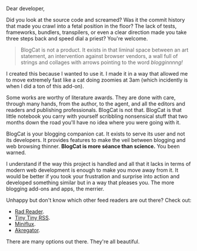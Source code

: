 Dear developer,

Did you look at the source code and screamed? Was it the commit history that made you crawl into a fetal position in the floor? The lack of tests, frameworks, bundlers, transpilers, or even a clear direction made you take three steps back and speed dial a priest? You're welcome.

> BlogCat is not a product. It exists in that liminal space between an art statement, an intervention against browser vendors, a wall full of strings and collages with arrows pointing to the word _blogginnnng!_

I created this because I wanted to use it. I made it in a way that allowed me to move extremely fast like a cat doing zoomies at 3am (which incidently is when I did a ton of this add-on).

Some works are worthy of literature awards. They are done with care, through many hands, from the author, to the agent, and all the editors and readers and publishing professionals. BlogCat is not that. BlogCat is that little notebook you carry with yourself scribbling nonsensical stuff that two months down the road you'll have no idea where you were going with it.

BlogCat is your blogging companion cat. It exists to serve its user and not its developers. It provides features to make the veil between blogging and web browsing thinner. **BlogCat is more séance than science.** You been warned.

I understand if the way this project is handled and all that it lacks in terms of modern web development is enough to make you move away from it. It would be better if you took your frustration and surprise into action and developed something similar but in a way that pleases you. The more blogging add-ons and apps, the merrier.

Unhappy but don't know which other feed readers are out there? Check out:

- [Rad Reader](https://cblgh.itch.io/rad-reader).
- [Tiny Tiny RSS](https://tt-rss.org/).
- [Miniflux](https://miniflux.app/).
- [Akregator](https://apps.kde.org/en-gb/akregator/).

There are many options out there. They're all beautiful.
